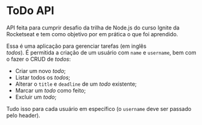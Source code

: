 # ToDo API

API feita para cumprir desafio da trilha de Node.js do curso Ignite da Rocketseat e tem como objetivo por em prática o que foi aprendido.

Essa é uma aplicação para gerenciar tarefas (em inglês *todos*). É permitida a criação de um usuário com `name` e `username`, bem como fazer o CRUD de *todos*:

- Criar um novo *todo*;
- Listar todos os *todos*;
- Alterar o `title` e `deadline` de um *todo* existente;
- Marcar um *todo* como feito;
- Excluir um *todo*;

Tudo isso para cada usuário em específico (o `username` deve ser passado pelo header).
